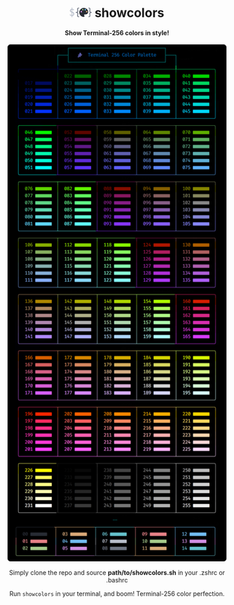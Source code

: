 <h1 align="center">
  <img width="50px" src="https://github.com/awl1991/showcolors/blob/master/assets/logo.png"> showcolors
</h1>
<h4 align="center">
Show Terminal-256 colors in style!
</h4>
<p align="center">
 <img width="500px" src="https://github.com/awl1991/showcolors/blob/master/assets/showcolors.png">
</p>

<p align="center">
  Simply clone the repo and source <b>path/to/showcolors.sh</b> in your .zshrc or .bashrc
</p>
<p align="center">
  Run <code>showcolors</code> in your terminal, and boom! Terminal-256 color perfection.
</p>
